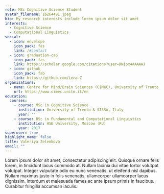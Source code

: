 ```yaml
---
role: MSc Cognitive Science Student
avatar_filename: 16264491.jpeg
bio: My research interests include lorem ipsum dolor sit amet
interests:
  - Cognitive Science
  - Computational Linguistics
social:
  - icon: envelope
    icon_pack: fas
    link: /#contact
  - icon: graduation-cap
    icon_pack: fas
    link: https://scholar.google.com/citations?user=DNjox4AAAAAJ
  - icon: github
    icon_pack: fab
    link: https://github.com/Lera-Z
organizations:
  - name: Centre for Mind/Brain Sciences (CIMeC), University of Trento
    url: https://www.cimec.unitn.it/en
education:
  courses:
    - course: MSc in Cognitive Science
      institution: University of Trento & SISSA, Italy
      year: ""
    - course: BSc in Fundamental and Computational Linguistics
      institution: HSE University, Moscow (RU)
      year: 2017
superuser: true
highlight_name: false
title: Valeriya Zelenkova
email: ""
---
```

Lorem ipsum dolor sit amet, consectetur adipiscing elit. Quisque ornare felis lorem, in tincidunt lacus commodo at. Nullam lacinia dui vitae tortor volutpat volutpat. Integer vulputate odio eu nunc venenatis, ut eleifend nisl dapibus. Nullam maximus justo in felis venenatis, ullamcorper ullamcorper lacus dignissim. Interdum et malesuada fames ac ante ipsum primis in faucibus. Curabitur fringilla accumsan iaculis.